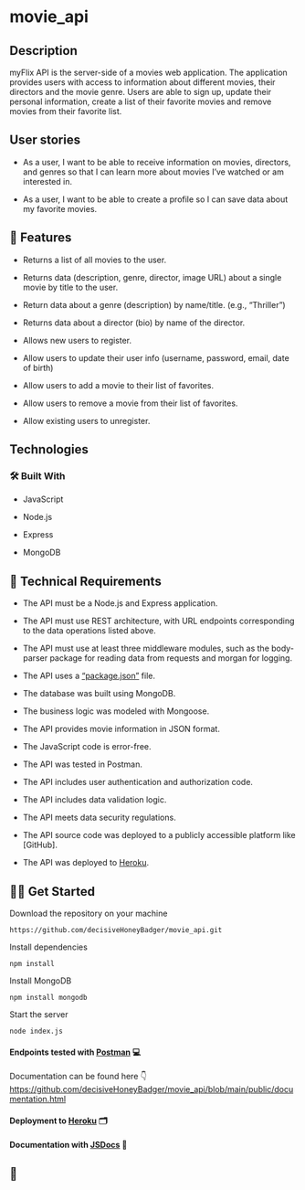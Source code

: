 # movie_api

## Description

myFlix API is the server-side of a movies web application. The application provides users with access to information about different movies, their directors and the movie genre. Users are able to sign up, update their personal information, create a list of their favorite movies and remove movies from their favorite list.

## User stories

- As a user, I want to be able to receive information on movies, directors, and genres so that I can learn more about movies I’ve watched or am interested in.

- As a user, I want to be able to create a profile so I can save data about my favorite movies.

## :key: Features

- Returns a list of all movies to the user.

- Returns data (description, genre, director, image URL) about a single movie by title to the user.

- Return data about a genre (description) by name/title. (e.g., “Thriller”)

- Returns data about a director (bio) by name of the director.

- Allows new users to register.

- Allow users to update their user info (username, password, email, date of birth)

- Allow users to add a movie to their list of favorites.

- Allow users to remove a movie from their list of favorites.

- Allow existing users to unregister.

## Technologies

### :hammer_and_wrench: Built With

- JavaScript

- Node.js

- Express

- MongoDB

## :page_with_curl: Technical Requirements

- The API must be a Node.js and Express application.

- The API must use REST architecture, with URL endpoints corresponding to the data operations listed above.

- The API must use at least three middleware modules, such as the body-parser package for reading data from requests and morgan for logging.

- The API uses a [“package.json”](https://github.com/decisiveHoneyBadger/movie_api/blob/main/package.json) file.

- The database was built using MongoDB.

- The business logic was modeled with Mongoose.

- The API provides movie information in JSON format.

- The JavaScript code is error-free.

- The API was tested in Postman.

- The API includes user authentication and authorization code.

- The API includes data validation logic.

- The API meets data security regulations.

- The API source code was deployed to a publicly accessible platform like [GitHub].

- The API was deployed to [Heroku](https://www.heroku.com/).

## :man_technologist: Get Started

Download the repository on your machine

```
https://github.com/decisiveHoneyBadger/movie_api.git
```

Install dependencies

```
npm install
```

Install MongoDB

```
npm install mongodb
```

Start the server

```
node index.js
```

#### Endpoints tested with [Postman](https://www.postman.com/) :computer:

Documentation can be found here :point_down: https://github.com/decisiveHoneyBadger/movie_api/blob/main/public/documentation.html

#### Deployment to [Heroku](https://www.heroku.com/) :card_index_dividers:

#### Documentation with [JSDocs](https://jsdoc.app/) :memo:

## :rocket:
